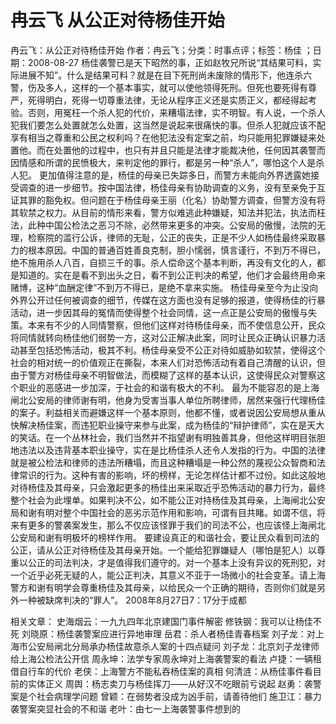 # 冉云飞  从公正对待杨佳开始

冉云飞：从公正对待杨佳开始
作者：冉云飞；分类：时事点评；标签：杨佳 ；日期：2008-08-27
杨佳袭警已是天下昭然的事，正如赵牧兄所说“其结果可料，实际进展不知”。什么是结果可料？就是在目下死刑尚未废除的情形下，他连杀六警，伤及多人，这样的一个基本事实，就可以使他领得死刑。但死也要死得有尊严，死得明白，死得一切尊重法律，无论从程序正义还是实质正义，都经得起考验。否则，用冤枉一个杀人犯的代价，来糟塌法律，实不明智。有人说，一个杀人犯我们要怎么处置就怎么处置，这当然是说起来很痛快的事。但杀人犯就应该不配享有相当之尊重和公民之权利吗？在他犯法没有定案之前，均只能用犯罪嫌疑来处置他。而在处置他的过程中，也只有并且只能是法律才能裁决他，任何因其袭警而因情感和所谓的民愤极大，来判定他的罪行，都是另一种“杀人”，哪怕这个人是杀人犯。
更加值得注意的是，杨佳的母亲已失踪多日，而警方未能向外界透露她接受调查的进一步细节。按中国法律，杨佳母亲有协助调查的义务，没有至亲免于互证其罪的豁免权。但问题在于杨佳母亲王丽（化名）协助警方调查，但警方没有将其软禁之权力。从目前的情形来看，警方似难逃此种嫌疑，知法并犯法，执法而枉法，此种中国公检法之恶习不除，必然带来更多的冲突。公安局的傲慢，法院的无理，检察院的滥行公诉，律师的无耻，公正的丧失，正是不少人如杨佳最终采取暴力的根本原因。中国的普通百姓善良克制，胆小懦弱，慎言谨行，不到万不得已，绝不施用杀人八百，自损三千的事。杀人偿命这个基本判断，再没有文化的人，都是知道的。实在是看不到出头之日，看不到公正判决的希望，他们才会最终用命来赌博，这种“血酬定律”不到万不得已，是绝不拿来实施。
杨佳母亲至今为止没向外界公开过任何被调查的细节，传媒在这方面也没有足够的报道，使得杨佳的行暴活动，进一步因其母的冤情而使得整个社会同情，这一点正是公安局的傲慢与失策。本来有不少的人同情警察，但他们这样对待杨佳母亲，而不使信息公开，民众将同情就转向杨佳他们弱势一方，这对公正解决此案，同时让民众正确认识暴力活动甚至包括恐怖活动，极其不利。杨佳母亲受不公正对待如威胁如软禁，使得这个社会的相对统一的价值观正在撕裂，本来人们对恐怖活动有着自己清醒的认识，但由于警方对杨佳母亲不明智做法，而模糊了这样的基本认识，这使得民众对警察这个职业的恶感进一步加深，于社会的和谐有极大的不利。
最为不能容忍的是上海闸北公安局的律师谢有明，他身为受害当事人单位所聘律师，居然来强行代理杨佳的案子。利益相关而避嫌这样一个基本原则，他都不懂，或者说因公安局想从重从快解决杨佳案，而违犯职业操守来参与此案，成为杨佳的“辩护律师”，实在是天大的笑话。在一个丛林社会，我们当然并不指望谢有明独善其身，但他这样明目张胆地违法以及违背基本职业操守，实在是比杨佳杀人还令人发指的行为。中国的法律就是被公检法和律师的违法所糟塌，而且这种糟塌是一种公然的蔑视公众智商和法律常识的行为。这种有害的影响，坏的榜样，无论怎样估计都不过份。如此这般地对待杨佳及其母亲，只会激起更多的杨佳出来采取近乎恐怖活动的暴力行为，最终整个社会为此埋单。如果判决不公，如不能公正对持杨佳及其母亲，上海闸北公安局和谢有明对整个中国社会的恶劣示范作用和影响，可谓有目共睹。如谓不信，将来有更多的警袭案发生，那么不仅应该怪罪于我们的司法不公，也应该怪上海闸北公安局和谢有明极坏的榜样作用。
要建设真正的和谐社会，要让民众看到司法的公正，请从公正对待杨佳及其母亲开始。一个能给犯罪嫌疑人（哪怕是犯人）以尊重以公正的司法判决，才是值得我们遵守的。对一个基本上没有异议的死刑犯，对一个近乎必死无疑的人，能公正判决，其意义不亚于一场微小的社会变革。请上海警方和谢有明学会尊重杨佳及其母亲，以给民众一个正确的期待，否则你们就是另外一种被缺席判决的“罪人”。
2008年8月27日7：17分于成都

相关文章：
史海烟云：一九九四年北京建国门事件解密
修铁钢：我可以让杨佳不死
刘晓原：杨佳袭警案应进行异地审理
岳君：杀人者杨佳青春档案
刘子龙：对上海市公安局闸北分局承办杨佳故意杀人案的十四点疑问
刘子龙：北京刘子龙律师给上海公检法公开信
周永坤：法学专家周永坤对上海袭警案的看法
卢捷：一辆租借自行车的代价
老侠：上海警方不能私吞杨佳案的真相
何清涟：从杨佳事件看目前的实体正义
周舆：杨志卖刀与杨佳挥刀——从好汉不吃眼前亏说起
赵勇：袭警案是个社会病理学问题
曾颖：在弱势者没成为凶手前，请善待他们
施卫江：暴力袭警案突显社会的不和谐
老叶：由七一上海袭警事件想到的